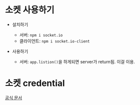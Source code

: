 # 소켓 사용하기

- 설치하기

  - 서버: `npm i socket.io`
  - 클라이언트: `npm i socket.io-client`

- 사용하기
  - 서버: `app.listion()`을 하게되면 server가 return됨. 이걸 이용.

# 소켓 credential

[공식 문서](https://socket.io/docs/v4/middlewares#sending-credentials)
